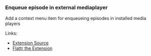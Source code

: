 ### Enqueue episode in external mediaplayer

Add a context menu item for enqueueing episodes in installed media players

Links:

-   [Extension Source](https://github.com/gpodder/gpodder/blob/master/share/gpodder/extensions/enqueue_in_mediaplayer.py)
-   [Flattr the Extension](https://flattr.com/thing/1248806/gPodder-Enqueue-in-Mediaplayer-Extension)
